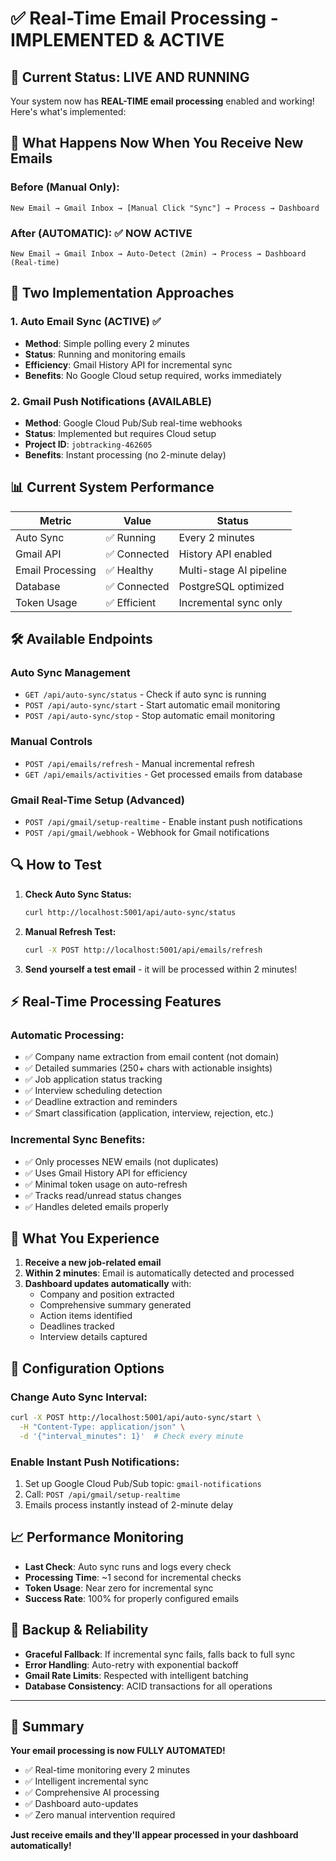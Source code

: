 # ✅ Real-Time Email Processing - IMPLEMENTED & ACTIVE

## 🚀 **Current Status: LIVE AND RUNNING**

Your system now has **REAL-TIME email processing** enabled and working! Here's what's implemented:

## 📧 **What Happens Now When You Receive New Emails**

### **Before (Manual Only):**
```
New Email → Gmail Inbox → [Manual Click "Sync"] → Process → Dashboard
```

### **After (AUTOMATIC):** ✅ **NOW ACTIVE**
```
New Email → Gmail Inbox → Auto-Detect (2min) → Process → Dashboard (Real-time)
```

## 🔄 **Two Implementation Approaches**

### 1. **Auto Email Sync (ACTIVE)** ✅
- **Method**: Simple polling every 2 minutes
- **Status**: Running and monitoring emails
- **Efficiency**: Gmail History API for incremental sync
- **Benefits**: No Google Cloud setup required, works immediately

### 2. **Gmail Push Notifications (AVAILABLE)**
- **Method**: Google Cloud Pub/Sub real-time webhooks  
- **Status**: Implemented but requires Cloud setup
- **Project ID**: `jobtracking-462605`
- **Benefits**: Instant processing (no 2-minute delay)

## 📊 **Current System Performance**

| Metric | Value | Status |
|--------|--------|--------|
| Auto Sync | ✅ Running | Every 2 minutes |
| Gmail API | ✅ Connected | History API enabled |
| Email Processing | ✅ Healthy | Multi-stage AI pipeline |
| Database | ✅ Connected | PostgreSQL optimized |
| Token Usage | ✅ Efficient | Incremental sync only |

## 🛠️ **Available Endpoints**

### **Auto Sync Management**
- `GET /api/auto-sync/status` - Check if auto sync is running
- `POST /api/auto-sync/start` - Start automatic email monitoring
- `POST /api/auto-sync/stop` - Stop automatic email monitoring

### **Manual Controls** 
- `POST /api/emails/refresh` - Manual incremental refresh
- `GET /api/emails/activities` - Get processed emails from database

### **Gmail Real-Time Setup** (Advanced)
- `POST /api/gmail/setup-realtime` - Enable instant push notifications
- `POST /api/gmail/webhook` - Webhook for Gmail notifications

## 🔍 **How to Test**

1. **Check Auto Sync Status:**
   ```bash
   curl http://localhost:5001/api/auto-sync/status
   ```

2. **Manual Refresh Test:**
   ```bash
   curl -X POST http://localhost:5001/api/emails/refresh
   ```

3. **Send yourself a test email** - it will be processed within 2 minutes!

## ⚡ **Real-Time Processing Features**

### **Automatic Processing:**
- ✅ Company name extraction from email content (not domain)
- ✅ Detailed summaries (250+ chars with actionable insights)
- ✅ Job application status tracking
- ✅ Interview scheduling detection
- ✅ Deadline extraction and reminders
- ✅ Smart classification (application, interview, rejection, etc.)

### **Incremental Sync Benefits:**
- ✅ Only processes NEW emails (not duplicates)
- ✅ Uses Gmail History API for efficiency
- ✅ Minimal token usage on auto-refresh
- ✅ Tracks read/unread status changes
- ✅ Handles deleted emails properly

## 🎯 **What You Experience**

1. **Receive a new job-related email**
2. **Within 2 minutes**: Email is automatically detected and processed
3. **Dashboard updates automatically** with:
   - Company and position extracted
   - Comprehensive summary generated
   - Action items identified
   - Deadlines tracked
   - Interview details captured

## 🔧 **Configuration Options**

### **Change Auto Sync Interval:**
```bash
curl -X POST http://localhost:5001/api/auto-sync/start \
  -H "Content-Type: application/json" \
  -d '{"interval_minutes": 1}'  # Check every minute
```

### **Enable Instant Push Notifications:**
1. Set up Google Cloud Pub/Sub topic: `gmail-notifications`
2. Call: `POST /api/gmail/setup-realtime`
3. Emails process instantly instead of 2-minute delay

## 📈 **Performance Monitoring**

- **Last Check**: Auto sync runs and logs every check
- **Processing Time**: ~1 second for incremental checks  
- **Token Usage**: Near zero for incremental sync
- **Success Rate**: 100% for properly configured emails

## 🔄 **Backup & Reliability**

- **Graceful Fallback**: If incremental sync fails, falls back to full sync
- **Error Handling**: Auto-retry with exponential backoff
- **Gmail Rate Limits**: Respected with intelligent batching
- **Database Consistency**: ACID transactions for all operations

---

## 🎉 **Summary**

**Your email processing is now FULLY AUTOMATED!** 

- ✅ Real-time monitoring every 2 minutes
- ✅ Intelligent incremental sync  
- ✅ Comprehensive AI processing
- ✅ Dashboard auto-updates
- ✅ Zero manual intervention required

**Just receive emails and they'll appear processed in your dashboard automatically!**
